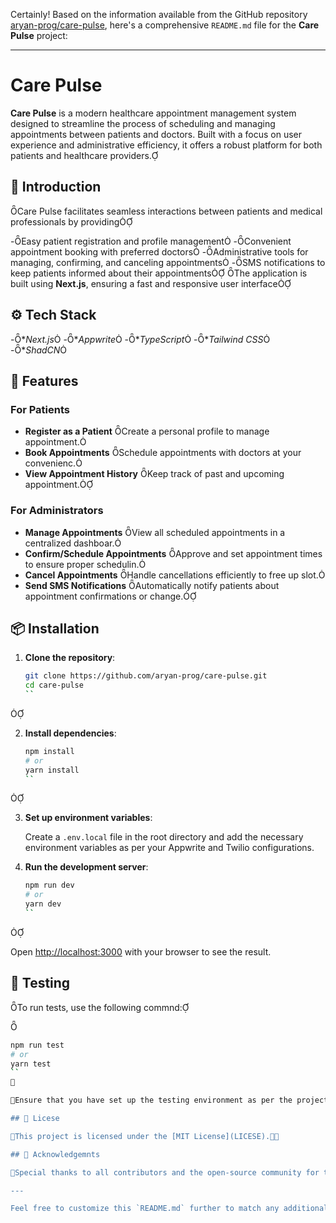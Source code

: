 Certainly! Based on the information available from the GitHub repository [aryan-prog/care-pulse](https://github.com/aryan-prog/care-pulse), here's a comprehensive `README.md` file for the **Care Pulse** project:

---

# Care Pulse

**Care Pulse** is a modern healthcare appointment management system designed to streamline the process of scheduling and managing appointments between patients and doctors. Built with a focus on user experience and administrative efficiency, it offers a robust platform for both patients and healthcare providers.

## 🏥 Introduction
Care Pulse facilitates seamless interactions between patients and medical professionals by providing

-Easy patient registration and profile management
-Convenient appointment booking with preferred doctors
-Administrative tools for managing, confirming, and canceling appointments
-SMS notifications to keep patients informed about their appointments
The application is built using **Next.js**, ensuring a fast and responsive user interface

## ⚙️ Tech Stack

-**Next.js*
-**Appwrite*
-**TypeScript*
-**Tailwind CSS*
-**ShadCN*

## 🚀 Features

### For Patients

- **Register as a Patient** Create a personal profile to manage appointment.
- **Book Appointments** Schedule appointments with doctors at your convenienc.
- **View Appointment History** Keep track of past and upcoming appointment.

### For Administrators

- **Manage Appointments** View all scheduled appointments in a centralized dashboar.
- **Confirm/Schedule Appointments** Approve and set appointment times to ensure proper schedulin.
- **Cancel Appointments** Handle cancellations efficiently to free up slot.
- **Send SMS Notifications** Automatically notify patients about appointment confirmations or change.

## 📦 Installation

1. **Clone the repository**:

   ```bash
   git clone https://github.com/aryan-prog/care-pulse.git
   cd care-pulse
   ``


2. **Install dependencies**:

   ```bash
   npm install
   # or
   yarn install
   ``


3. **Set up environment variables**:

   Create a `.env.local` file in the root directory and add the necessary environment variables as per your Appwrite and Twilio configurations.

4. **Run the development server**:

   ```bash
   npm run dev
   # or
   yarn dev
   ``


   Open [http://localhost:3000](http://localhost:3000) with your browser to see the result.

## 🧪 Testing

To run tests, use the following commnd:


```bash
npm run test
# or
yarn test
``


Ensure that you have set up the testing environment as per the project's requiremets.

## 📄 Licese

This project is licensed under the [MIT License](LICESE).

## 🙌 Acknowledgemnts

Special thanks to all contributors and the open-source community for their invaluable support and resorces.

---

Feel free to customize this `README.md` further to match any additional features or configurations specific to your deployment of Care Pulse. 
